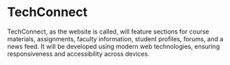 # TechConnect
TechConnect, as the website is called, will feature sections for course materials,  assignments, faculty information, student profiles, forums, and a news feed. It  will be developed using modern web technologies, ensuring responsiveness and  accessibility across devices. 
